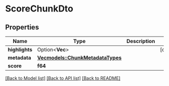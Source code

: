 # ScoreChunkDto

## Properties

Name | Type | Description | Notes
------------ | ------------- | ------------- | -------------
**highlights** | Option<**Vec<String>**> |  | [optional]
**metadata** | [**Vec<models::ChunkMetadataTypes>**](ChunkMetadataTypes.md) |  | 
**score** | **f64** |  | 

[[Back to Model list]](../README.md#documentation-for-models) [[Back to API list]](../README.md#documentation-for-api-endpoints) [[Back to README]](../README.md)


